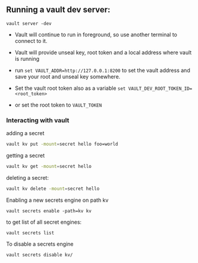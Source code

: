  ## Running a vault dev server:

```
vault server -dev
```

- Vault will continue to run in foreground, so use another terminal to connect to it.
- Vault will provide unseal key, root token and a local address where vault is running 

- run `set VAULT_ADDR=http://127.0.0.1:8200` to set the vault address and save your root and unseal key somewhere.
- Set the vault root token also as a variable `set VAULT_DEV_ROOT_TOKEN_ID=<root_token>`
- or set the root token to `VAULT_TOKEN`

### Interacting with vault
adding a secret
```sh
vault kv put -mount=secret hello foo=world
```

getting a secret
```sh
vault kv get -mount=secret hello
```

deleting a secret:
```sh
vault kv delete -mount=secret hello
```

Enabling a new secrets engine on path kv
```
vault secrets enable -path=kv kv
```

to get list of all secret engines:

```
vault secrets list
```

To disable a secrets engine
```sh
vault secrets disable kv/
```